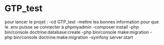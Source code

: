 # GTP_test
pour lancer le projet :
-cd GTP_test
-mettre les bonnes information pour que le .env puisse se connecter à phpmyadmin
-composer install
-php bin/console doctrine:database:create
-php bin/console make:migration
-php bin/console doctrine:make:migration
-symfony server:start
